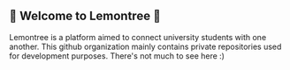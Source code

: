 ## 🍋 Welcome to Lemontree 🌳

Lemontree is a platform aimed to connect university students with one another. This github organization mainly contains private repositories used for development purposes. There's not much to see here :)
